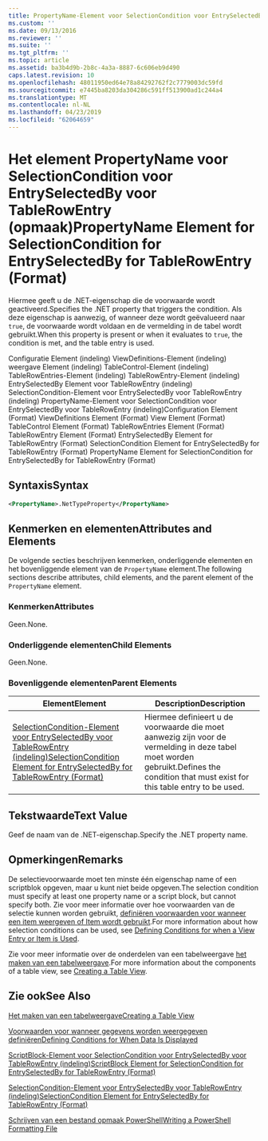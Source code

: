 ```yaml
---
title: PropertyName-Element voor SelectionCondition voor EntrySelectedBy voor TableRowEntry (indeling) | Microsoft Docs
ms.custom: ''
ms.date: 09/13/2016
ms.reviewer: ''
ms.suite: ''
ms.tgt_pltfrm: ''
ms.topic: article
ms.assetid: ba3b4d9b-2b8c-4a3a-8887-6c606eb9d490
caps.latest.revision: 10
ms.openlocfilehash: 48011950ed64e78a84292762f2c7779003dc59fd
ms.sourcegitcommit: e7445ba8203da304286c591ff513900ad1c244a4
ms.translationtype: MT
ms.contentlocale: nl-NL
ms.lasthandoff: 04/23/2019
ms.locfileid: "62064659"
---
```

# <a name="propertyname-element-for-selectioncondition-for-entryselectedby-for-tablerowentry-format"></a><span data-ttu-id="79268-102">Het element PropertyName voor SelectionCondition voor EntrySelectedBy voor TableRowEntry (opmaak)</span><span class="sxs-lookup"><span data-stu-id="79268-102">PropertyName Element for SelectionCondition for EntrySelectedBy for TableRowEntry (Format)</span></span>

<span data-ttu-id="79268-103">Hiermee geeft u de .NET-eigenschap die de voorwaarde wordt geactiveerd.</span><span class="sxs-lookup"><span data-stu-id="79268-103">Specifies the .NET property that triggers the condition.</span></span> <span data-ttu-id="79268-104">Als deze eigenschap is aanwezig, of wanneer deze wordt geëvalueerd naar `true`, de voorwaarde wordt voldaan en de vermelding in de tabel wordt gebruikt.</span><span class="sxs-lookup"><span data-stu-id="79268-104">When this property is present or when it evaluates to `true`, the condition is met, and the table entry is used.</span></span>

<span data-ttu-id="79268-105">Configuratie Element (indeling) ViewDefinitions-Element (indeling) weergave Element (indeling) TableControl-Element (indeling) TableRowEntries-Element (indeling) TableRowEntry-Element (indeling) EntrySelectedBy Element voor TableRowEntry (indeling) SelectionCondition-Element voor EntrySelectedBy voor TableRowEntry (indeling) PropertyName-Element voor SelectionCondition voor EntrySelectedBy voor TableRowEntry (indeling)</span><span class="sxs-lookup"><span data-stu-id="79268-105">Configuration Element (Format) ViewDefinitions Element (Format) View Element (Format) TableControl Element (Format) TableRowEntries Element (Format) TableRowEntry Element (Format) EntrySelectedBy Element for TableRowEntry (Format) SelectionCondition Element for EntrySelectedBy for TableRowEntry (Format) PropertyName Element for SelectionCondition for EntrySelectedBy for TableRowEntry (Format)</span></span>

## <a name="syntax"></a><span data-ttu-id="79268-106">Syntaxis</span><span class="sxs-lookup"><span data-stu-id="79268-106">Syntax</span></span>

```xml
<PropertyName>.NetTypeProperty</PropertyName>
```

## <a name="attributes-and-elements"></a><span data-ttu-id="79268-107">Kenmerken en elementen</span><span class="sxs-lookup"><span data-stu-id="79268-107">Attributes and Elements</span></span>

<span data-ttu-id="79268-108">De volgende secties beschrijven kenmerken, onderliggende elementen en het bovenliggende element van de `PropertyName` element.</span><span class="sxs-lookup"><span data-stu-id="79268-108">The following sections describe attributes, child elements, and the parent element of the `PropertyName` element.</span></span>

### <a name="attributes"></a><span data-ttu-id="79268-109">Kenmerken</span><span class="sxs-lookup"><span data-stu-id="79268-109">Attributes</span></span>

<span data-ttu-id="79268-110">Geen.</span><span class="sxs-lookup"><span data-stu-id="79268-110">None.</span></span>

### <a name="child-elements"></a><span data-ttu-id="79268-111">Onderliggende elementen</span><span class="sxs-lookup"><span data-stu-id="79268-111">Child Elements</span></span>

<span data-ttu-id="79268-112">Geen.</span><span class="sxs-lookup"><span data-stu-id="79268-112">None.</span></span>

### <a name="parent-elements"></a><span data-ttu-id="79268-113">Bovenliggende elementen</span><span class="sxs-lookup"><span data-stu-id="79268-113">Parent Elements</span></span>

|<span data-ttu-id="79268-114">Element</span><span class="sxs-lookup"><span data-stu-id="79268-114">Element</span></span>|<span data-ttu-id="79268-115">Description</span><span class="sxs-lookup"><span data-stu-id="79268-115">Description</span></span>|
|-------------|-----------------|
|[<span data-ttu-id="79268-116">SelectionCondition-Element voor EntrySelectedBy voor TableRowEntry (indeling)</span><span class="sxs-lookup"><span data-stu-id="79268-116">SelectionCondition Element for EntrySelectedBy for TableRowEntry (Format)</span></span>](./selectioncondition-element-for-entryselectedby-for-tablecontrol-format.md)|<span data-ttu-id="79268-117">Hiermee definieert u de voorwaarde die moet aanwezig zijn voor de vermelding in deze tabel moet worden gebruikt.</span><span class="sxs-lookup"><span data-stu-id="79268-117">Defines the condition that must exist for this table entry to be used.</span></span>|

## <a name="text-value"></a><span data-ttu-id="79268-118">Tekstwaarde</span><span class="sxs-lookup"><span data-stu-id="79268-118">Text Value</span></span>

<span data-ttu-id="79268-119">Geef de naam van de .NET-eigenschap.</span><span class="sxs-lookup"><span data-stu-id="79268-119">Specify the .NET property name.</span></span>

## <a name="remarks"></a><span data-ttu-id="79268-120">Opmerkingen</span><span class="sxs-lookup"><span data-stu-id="79268-120">Remarks</span></span>

<span data-ttu-id="79268-121">De selectievoorwaarde moet ten minste één eigenschap name of een scriptblok opgeven, maar u kunt niet beide opgeven.</span><span class="sxs-lookup"><span data-stu-id="79268-121">The selection condition must specify at least one property name or a script block, but cannot specify both.</span></span> <span data-ttu-id="79268-122">Zie voor meer informatie over hoe voorwaarden van de selectie kunnen worden gebruikt, [definiëren voorwaarden voor wanneer een item weergeven of Item wordt gebruikt](./defining-conditions-for-displaying-data.md).</span><span class="sxs-lookup"><span data-stu-id="79268-122">For more information about how selection conditions can be used, see [Defining Conditions for when a View Entry or Item is Used](./defining-conditions-for-displaying-data.md).</span></span>

<span data-ttu-id="79268-123">Zie voor meer informatie over de onderdelen van een tabelweergave [het maken van een tabelweergave](./creating-a-table-view.md).</span><span class="sxs-lookup"><span data-stu-id="79268-123">For more information about the components of a table view, see [Creating a Table View](./creating-a-table-view.md).</span></span>

## <a name="see-also"></a><span data-ttu-id="79268-124">Zie ook</span><span class="sxs-lookup"><span data-stu-id="79268-124">See Also</span></span>

[<span data-ttu-id="79268-125">Het maken van een tabelweergave</span><span class="sxs-lookup"><span data-stu-id="79268-125">Creating a Table View</span></span>](./creating-a-table-view.md)

[<span data-ttu-id="79268-126">Voorwaarden voor wanneer gegevens worden weergegeven definiëren</span><span class="sxs-lookup"><span data-stu-id="79268-126">Defining Conditions for When Data Is Displayed</span></span>](./defining-conditions-for-displaying-data.md)

[<span data-ttu-id="79268-127">ScriptBlock-Element voor SelectionCondition voor EntrySelectedBy voor TableRowEntry (indeling)</span><span class="sxs-lookup"><span data-stu-id="79268-127">ScriptBlock Element for SelectionCondition for EntrySelectedBy for TableRowEntry (Format)</span></span>](./scriptblock-element-for-selectioncondition-for-entryselectedby-for-tablecontrol-format.md)

[<span data-ttu-id="79268-128">SelectionCondition-Element voor EntrySelectedBy voor TableRowEntry (indeling)</span><span class="sxs-lookup"><span data-stu-id="79268-128">SelectionCondition Element for EntrySelectedBy for TableRowEntry (Format)</span></span>](./selectioncondition-element-for-entryselectedby-for-tablecontrol-format.md)

[<span data-ttu-id="79268-129">Schrijven van een bestand opmaak PowerShell</span><span class="sxs-lookup"><span data-stu-id="79268-129">Writing a PowerShell Formatting File</span></span>](./writing-a-powershell-formatting-file.md)
